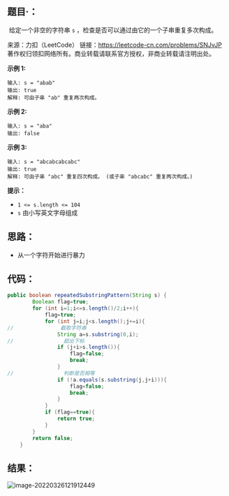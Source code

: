 ## 题目·：

​	给定一个非空的字符串 `s` ，检查是否可以通过由它的一个子串重复多次构成。



来源：力扣（LeetCode） 链接：https://leetcode-cn.com/problems/SNJvJP 著作权归领扣网络所有。商业转载请联系官方授权，非商业转载请注明出处。

<!--more-->

**示例 1:**

```
输入: s = "abab"
输出: true
解释: 可由子串 "ab" 重复两次构成。
```

**示例 2:**

```
输入: s = "aba"
输出: false
```

**示例 3:**

```
输入: s = "abcabcabcabc"
输出: true
解释: 可由子串 "abc" 重复四次构成。 (或子串 "abcabc" 重复两次构成。)
```

**提示：**

- `1 <= s.length <= 104`
- `s` 由小写英文字母组成

## 思路：

- 从一个字符开始进行暴力

## 代码：

```java
public boolean repeatedSubstringPattern(String s) {
        Boolean flag=true;
        for (int i=1;i<=s.length()/2;i++){
            flag=true;
            for (int j=i;j<s.length();j+=i){
//               截取字符串
                String a=s.substring(0,i);
//                超出下标
                if (j+i>s.length()){
                    flag=false;
                    break;
                }
//                判断是否相等
                if (!a.equals(s.substring(j,j+i))){
                    flag=false;
                    break;
                }
            }
            if (flag==true){
                return true;
            }
        }
        return false;
    }
```

## 结果：

![image-20220326121912449](https://gitee.com/misteryliu/typora2/raw/master/image/image-20220326121912449.png)
